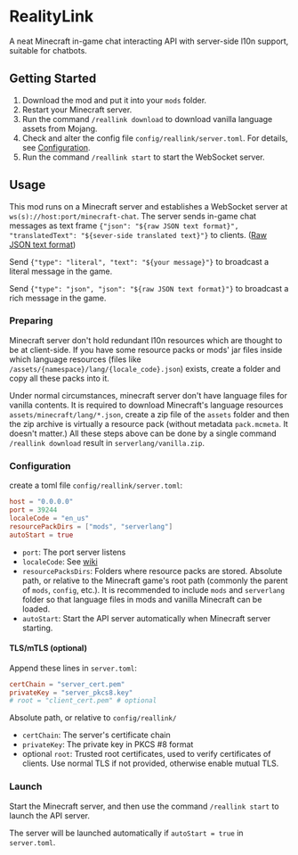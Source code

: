 # RealityLink

A neat Minecraft in-game chat interacting API with server-side l10n support, suitable for chatbots.

## Getting Started

1. Download the mod and put it into your `mods` folder.
2. Restart your Minecraft server.
3. Run the command `/reallink download` to download vanilla language assets from Mojang.
4. Check and alter the config file `config/reallink/server.toml`. For details, see [Configuration](#configuration).
5. Run the command `/reallink start` to start the WebSocket server.

## Usage

This mod runs on a Minecraft server and
establishes a WebSocket server at `ws(s)://host:port/minecraft-chat`.
The server sends in-game chat messages as text frame
`{"json": "${raw JSON text format}", "translatedText": "${sever-side translated text}"}`
to clients. ([Raw JSON text format](https://minecraft.wiki/w/Raw_JSON_text_format))

Send `{"type": "literal", "text": "${your message}"}`
to broadcast a literal message in the game.

Send `{"type": "json", "json": "${raw JSON text format}"}`
to broadcast a rich message in the game.

### Preparing

Minecraft server don't hold redundant l10n resources
which are thought to be at client-side. If you have some resource packs
or mods' jar files inside which language resources
(files like `/assets/{namespace}/lang/{locale_code}.json`) exists,
create a folder and copy all these packs into it.

Under normal circumstances,
minecraft server don't have language files for vanilla contents.
It is required to download Minecraft's language resources
`assets/minecraft/lang/*.json`, create a zip file of
the `assets` folder and then the zip archive is virtually a resource pack
(without metadata `pack.mcmeta`. It doesn't matter.)
All these steps above can be done by a single command `/reallink download`
result in `serverlang/vanilla.zip`.

### Configuration

create a toml file `config/reallink/server.toml`:

```toml
host = "0.0.0.0"
port = 39244
localeCode = "en_us"
resourcePackDirs = ["mods", "serverlang"]
autoStart = true
```

- `port`: The port server listens
- `localeCode`: See [wiki](https://minecraft.wiki/w/Language)
- `resourcePacksDirs`: Folders where resource packs are stored.
Absolute path, or relative to the Minecraft game's root path
(commonly the parent of `mods`, `config`, etc.). It is
recommended to include `mods` and `serverlang` folder so that
language files in mods and vanilla Minecraft can be loaded.
- `autoStart`: Start the API server automatically
when Minecraft server starting.

#### TLS/mTLS (optional)

Append these lines in `server.toml`:

```toml
certChain = "server_cert.pem"
privateKey = "server_pkcs8.key"
# root = "client_cert.pem" # optional
```

Absolute path, or relative to `config/reallink/`

- `certChain`: The server's certificate chain
- `privateKey`: The private key in PKCS #8 format
- optional `root`: Trusted root certificates, used to verify
certificates of clients.
Use normal TLS if not provided, otherwise enable mutual TLS.

### Launch

Start the Minecraft server, and then
use the command `/reallink start` to launch the API server.

The server will be launched automatically if `autoStart = true` in
`server.toml`.
